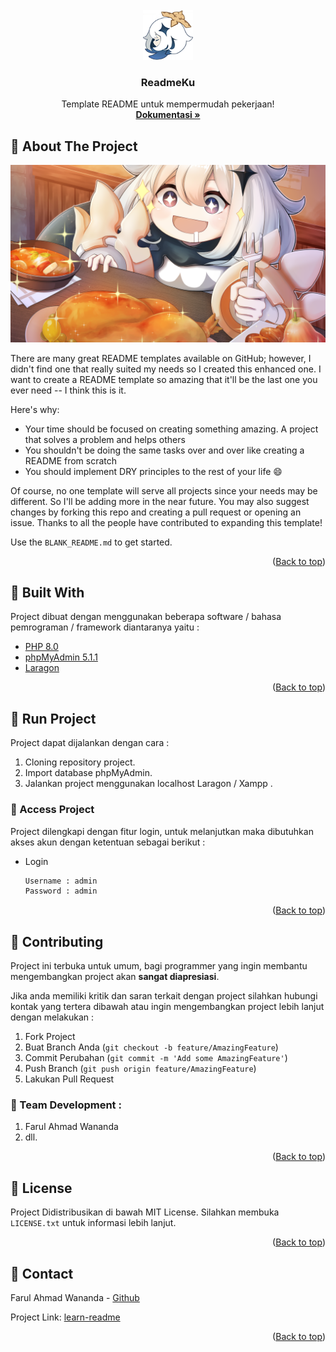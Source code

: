 <div id="top"></div>

<!-- PROJECT LOGO -->
<br />
<div align="center">
  <a href="https://github.com/farulwananda/learn-readme">
    <img src="images/paimon.png" alt="Paimon" width="80" height="80">
  </a>

  <h3 align="center">ReadmeKu</h3>

  <p align="center">
    Template README untuk mempermudah pekerjaan!
    <br />
    <a href="https://github.com/farulwananda/learn-readme"><strong>Dokumentasi »</strong></a>
    <br />
</div>

<!-- ABOUT THE PROJECT -->

## 📌 About The Project

<img src="images/paimon-wallpaper.png" alt="Paimon">

There are many great README templates available on GitHub; however, I didn't find one that really suited my needs so I created this enhanced one. I want to create a README template so amazing that it'll be the last one you ever need -- I think this is it.

Here's why:

- Your time should be focused on creating something amazing. A project that solves a problem and helps others
- You shouldn't be doing the same tasks over and over like creating a README from scratch
- You should implement DRY principles to the rest of your life :smile:

Of course, no one template will serve all projects since your needs may be different. So I'll be adding more in the near future. You may also suggest changes by forking this repo and creating a pull request or opening an issue. Thanks to all the people have contributed to expanding this template!

Use the `BLANK_README.md` to get started.

<p align="right">(<a href="#top">Back to top</a>)</p>

## 📌 Built With

Project dibuat dengan menggunakan beberapa software / bahasa pemrograman / framework diantaranya yaitu :

- [PHP 8.0](https://windows.php.net/download)
- [phpMyAdmin 5.1.1](https://www.phpmyadmin.net/)
- [Laragon](https://laragon.org/download/index.html)

<p align="right">(<a href="#top">Back to top</a>)</p>

<!-- GETTING STARTED -->

## 📌 Run Project

Project dapat dijalankan dengan cara :

1. Cloning repository project.
2. Import database phpMyAdmin.
3. Jalankan project menggunakan localhost Laragon / Xampp .

### 🔗 Access Project

Project dilengkapi dengan fitur login, untuk melanjutkan maka dibutuhkan akses akun dengan ketentuan sebagai berikut :

- Login
  ```sh
  Username : admin
  Password : admin
  ```

<p align="right">(<a href="#top">Back to top</a>)</p>

<!-- CONTRIBUTING -->

## 📌 Contributing

Project ini terbuka untuk umum, bagi programmer yang ingin membantu mengembangkan project akan **sangat diapresiasi**.

Jika anda memiliki kritik dan saran terkait dengan project silahkan hubungi kontak yang tertera dibawah atau ingin mengembangkan project lebih lanjut dengan melakukan :

1. Fork Project
2. Buat Branch Anda (`git checkout -b feature/AmazingFeature`)
3. Commit Perubahan (`git commit -m 'Add some AmazingFeature'`)
4. Push Branch (`git push origin feature/AmazingFeature`)
5. Lakukan Pull Request

### 🔗 Team Development :

1.  Farul Ahmad Wananda
2.  dll.

<p align="right">(<a href="#top">Back to top</a>)</p>

<!-- LICENSE -->

## 📌 License

Project Didistribusikan di bawah MIT License. Silahkan membuka `LICENSE.txt` untuk informasi lebih lanjut.

<p align="right">(<a href="#top">Back to top</a>)</p>

<!-- CONTACT -->

## 📌 Contact

Farul Ahmad Wananda - [Github](https://github.com/farulwananda)

Project Link: [learn-readme](https://github.com/farulwananda/learn-readme)

<p align="right">(<a href="#top">Back to top</a>)</p>
